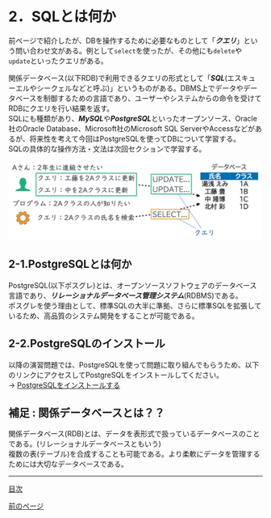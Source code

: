# 2．SQLとは何か

前ページで紹介したが、DBを操作するために必要なものとして「***クエリ***」という問い合わせ文がある。例として`select`を使ったが、その他にも`delete`や`update`といったクエリがある。  

関係データベース(以下RDB)で利用できるクエリの形式として「***SQL***(エスキューエルやシークェルなどと呼ぶ)」というものがある。DBMS上でデータやデータベースを制御するための言語であり、ユーザーやシステムからの命令を受けてRDBにクエリを行い結果を返す。  
SQLにも種類があり、***MySQL***や***PostgreSQL***といったオープンソース、Oracle社のOracle Database、Microsoft社のMicrosoft SQL ServerやAccessなどがあるが、将来性を考えて今回はPostgreSQLを使ってDBについて学習する。  
SQLの具体的な操作方法・文法は次回セクションで学習する。  

<img width="700" src="https://github.com/122yuuki/SDP_DB/blob/main/Section_1/DB_%E3%82%AF%E3%82%A8%E3%83%AA%E8%AA%AC%E6%98%8E%E5%9B%B3.png">  

## 2-1.PostgreSQLとは何か

PostgreSQL(以下ポスグレ)とは、オープンソースソフトウェアのデータベース言語であり、***リレーショナルデータベース管理システム***(RDBMS)である。  
ポスグレを使う理由として、標準SQLの大半に準拠、さらに標準SQLを拡張しているため、高品質のシステム開発をすることが可能である。

## 2-2.PostgreSQLのインストール

以降の演習問題では、PostgreSQLを使って問題に取り組んでもらうため、以下のリンクにアクセスしてPostgreSQLをインストールしてください。  
-> [PostgreSQLをインストールする](https://github.com/122yuuki/SDP_DB/blob/main/Section_1/PostgreSQL_1.md)  

## 補足 : 関係データベースとは？？
関係データベース(RDB)とは、データを表形式で扱っているデータベースのことである。(リレーショナルデータベースともいう)  
複数の表(テーブル)を合成することも可能である。より柔軟にデータを管理するためには大切なデータベースである。

___

[目次](https://github.com/122yuuki/SDP_DB/tree/main#readme)  

[前のページ](https://github.com/122yuuki/SDP_DB/blob/main/Section_1/section_1-2.md)  
